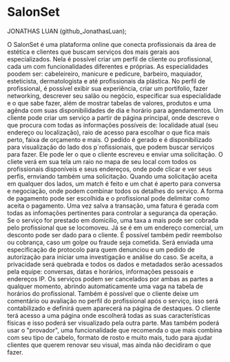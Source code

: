# SalonSet

JONATHAS LUAN (github_JonathasLuan);

O SalonSet é uma plataforma online que conecta profissionais da área de estética e clientes que buscam serviços dos mais gerais aos especializados. Nela é possível criar um perfil de cliente ou profissional, cada um com funcionalidades diferentes e próprias. As especialidades poodem ser: cabeleireiro, manicure e pedicure, barbeiro, maquiador, esteticista, dermatologista e até profissionais da plástica.
No perfil de profissional, é possível exibir sua experiência, criar um portifolio, fazer networking, descrever seu salão ou negócio, especificar sua especialidade e o que sabe fazer, além de mostrar tabelas de valores, produtos e uma agênda com suas disponibilidades de dia e horário para agendamentos.
Um cliente pode criar um serviço a partir de página principal, onde descreve o que procura com todas as informações possíveis de: localidade atual (seu endereço ou localização), raio de acesso para escolhar o que fica mais perto, faixa de orçamento e mais. O pedido é gerado e é disponibilizado para visualização do lado dos p´rofissionais, que podem buscar serviços para fazer. Ele pode ler o que o cliente escreveu e enviar uma solicitação.
O cliete verá em sua tela um raio no mapa de seu local com todos os profissionais disponíveis e seus endereços, onde pode clicar e ver seus perfis, ernviando também uma solicitação. Quando uma solicitação aceita em qualquer dos lados, um match é feito e um chat é aperto para conversa e negociação, onde podem combinar todos os detalhes do serviço.
A forma de pagamento pode ser escolhida e o profissional pode delimitar como aceita o pagamento. Uma vez salva a transação, uma fatura é gerada com todas as infomações pertinentes para controlar a segurança da operação. Se o serviço for prestado em domicílio, uma taxa a mais pode ser cobrada pelo profissional que se locomoveu. Já se é em um endereço comercial, um desconto pode ser dado para o cliente.
É possível também pedir reembolso ou cobrança, caso um golpe ou fraude seja cometida. Será enviada uma especificação de protocolo para quem denunciou e um pedido de autorização para iniciar uma investigação e análise do caso. Se aceita, a privacidade será quebrada e todos os dados e metadados serão acessados pela equipe: conversas, datas e horários, informações pessoais e endereços IP.
Os serviços podem ser cancelados por ambas as partes a qualquer momento, abrindo automaticamente uma vaga na tabela de horários do profissional.
Também é possível que o cliente deixe um comentário ou avaliação no perfil do profissional após o serviço, isso será contabilizado e definirá quem aparecerá na página de destaques.
O cliente terá acesso a uma página onde escolherá todas as suas características físicas e isso poderá ser visualizado pela outra parte. Mas também poderá usar o "provador", uma funcionalidade que recomenda o que mais combina com seu tipo de cabelo, formato de rosto e muito mais, tudo para ajudar clientes que querem renovar seu visual, mas ainda não decidiram o que fazer.
